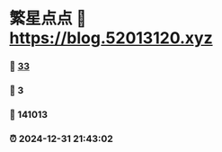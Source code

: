# 繁星点点 :link: https://blog.52013120.xyz 
### :page_facing_up: [33](https://blog.52013120.xyz/tag.html) 
### :speech_balloon: 3 
### :hibiscus: 141013 
### :alarm_clock: 2024-12-31 21:43:02 
